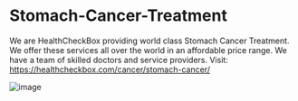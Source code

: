 # Stomach-Cancer-Treatment
We are HealthCheckBox providing world class Stomach Cancer Treatment. We offer these services all over the world in an affordable price range. We have a team of skilled doctors and service providers.
Visit: https://healthcheckbox.com/cancer/stomach-cancer/


![image](https://github.com/user-attachments/assets/abc584d8-afd2-4fdb-823d-e8dbf80b6933)

